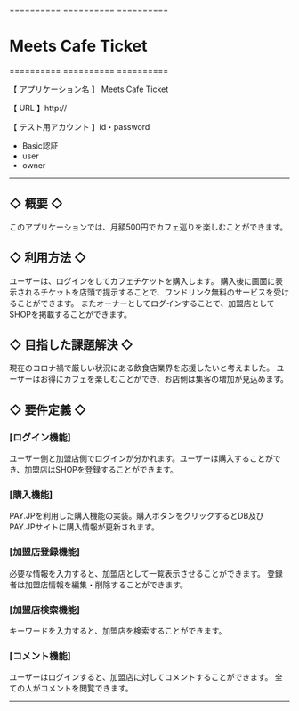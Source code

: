========== ========== ==========

# Meets Cafe Ticket

========== ========== ==========

【 アプリケーション名 】 Meets Cafe Ticket

【 URL 】http://

【 テスト用アカウント 】id・password
- Basic認証　
- user
- owner

---------- ----------
## ◇ 概要 ◇
	
  このアプリケーションでは、月額500円でカフェ巡りを楽しむことができます。

## ◇ 利用方法 ◇
	
  ユーザーは、ログインをしてカフェチケットを購入します。
  購入後に画面に表示されるチケットを店頭で提示することで、ワンドリンク無料のサービスを受けることができます。
  またオーナーとしてログインすることで、加盟店としてSHOPを掲載することができます。
  
## ◇ 目指した課題解決 ◇

  現在のコロナ禍で厳しい状況にある飲食店業界を応援したいと考えました。
  ユーザーはお得にカフェを楽しむことができ、お店側は集客の増加が見込めます。


## ◇ 要件定義 ◇


### [ログイン機能]

ユーザー側と加盟店側でログインが分かれます。ユーザーは購入することができ、加盟店はSHOPを登録することができます。

### [購入機能]

PAY.JPを利用した購入機能の実装。購入ボタンをクリックするとDB及びPAY.JPサイトに購入情報が更新されます。


### [加盟店登録機能]

必要な情報を入力すると、加盟店として一覧表示させることができます。
登録者は加盟店情報を編集・削除することができます。

### [加盟店検索機能]

キーワードを入力すると、加盟店を検索することができます。

### [コメント機能]

ユーザーはログインすると、加盟店に対してコメントすることができます。
全ての人がコメントを閲覧できます。

----------